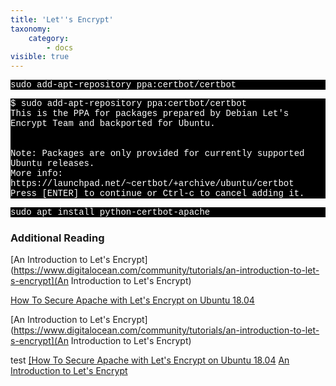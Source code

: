 ```yaml
---
title: 'Let''s Encrypt'
taxonomy:
    category:
        - docs
visible: true
---
```


<p style="font-family:Courier; color:white; background-color:black;">
sudo add-apt-repository ppa:certbot/certbot
    </p>
<p style="font-family:Courier; color:white; background-color:black;">   
$ sudo add-apt-repository ppa:certbot/certbot<br>
 This is the PPA for packages prepared by Debian Let's Encrypt Team and backported for Ubuntu.<br>
  <br>
<br>
Note: Packages are only provided for currently supported Ubuntu releases.<br>
 More info: https://launchpad.net/~certbot/+archive/ubuntu/certbot<br>
Press [ENTER] to continue or Ctrl-c to cancel adding it.
  </p>
  
  
 
 <p style="font-family:Courier; color:white; background-color:black;">
sudo apt install python-certbot-apache
</p>





### Additional Reading

[An Introduction to Let's Encrypt](https://www.digitalocean.com/community/tutorials/an-introduction-to-let-s-encrypt](An Introduction to Let's Encrypt)

[How To Secure Apache with Let's Encrypt on Ubuntu 18.04](https://www.digitalocean.com/community/tutorials/how-to-secure-nginx-with-let-s-encrypt-on-ubuntu-18-04)


[An Introduction to Let's Encrypt](https://www.digitalocean.com/community/tutorials/an-introduction-to-let-s-encrypt](An Introduction to Let's Encrypt)

test
<a href="https://www.digitalocean.com/community/tutorials/how-to-secure-nginx-with-let-s-encrypt-on-ubuntu-18-04">[How To Secure Apache with Let's Encrypt on Ubuntu 18.04</a>
<a href="(https://www.digitalocean.com/community/tutorials/an-introduction-to-let-s-encrypt](An Introduction to Let's Encrypt">An Introduction to Let's Encrypt</a>



